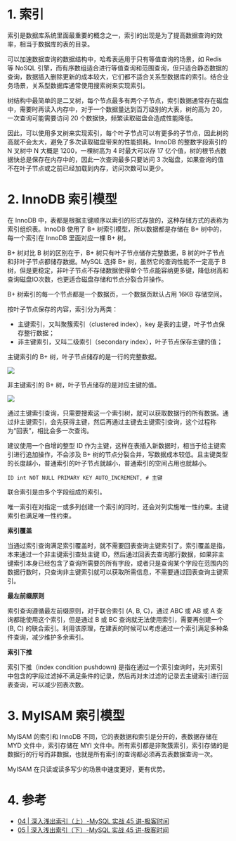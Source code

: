 # 1. 索引

索引是数据库系统里面最重要的概念之一，索引的出现是为了提高数据查询的效率，相当于数据库的表的目录。

可以加速数据查询的数据结构中，哈希表适用于只有等值查询的场景，如 Redis 等 NoSQL 引擎，而有序数组适合进行等值查询和范围查询，但只适合静态数据的查询，数据插入删除更新的成本较大，它们都不适合关系型数据库的索引。结合业务场景，关系型数据库通常使用搜索树来实现索引。

树结构中最简单的是二叉树，每个节点最多有两个子节点，索引数据通常存在磁盘中，需要时再读入内存中，对于一个数据量达到百万级别的大表，树的高为 20，一次查询可能需要访问 20 个数据快，频繁读取磁盘会造成性能降低。

因此，可以使用多叉树来实现索引，每个叶子节点可以有更多的子节点，因此树的高就不会太大，避免了多次读取磁盘带来的性能损耗。InnoDB 的整数字段索引的 N 叉树中 N 大概是 1200，一棵树高为 4 时最大可以存 17 亿个值，树的根节点数据快总是保存在内存中的，因此一次查询最多只要访问 3 次磁盘，如果查询的值不在叶子节点或之前已经加载到内存，访问次数可以更少。

# 2. InnoDB 索引模型

在 InnoDB 中，表都是根据主键顺序以索引的形式存放的，这种存储方式的表称为索引组织表。InnoDB 使用了 B+ 树索引模型，所以数据都是存储在 B+ 树中的，每一个索引在 InnoDB 里面对应一棵 B+ 树。

B+ 树对比 B 树的区别在于，B+ 树只有叶子节点储存完整数据，B 树的叶子节点和非叶子节点都储存数据。MySQL 选择 B+ 树，虽然它的查询性能不一定高于 B 树，但是更稳定，非叶子节点不存储数据使得单个节点能容纳更多键，降低树高和查询磁盘IO次数，也更适合磁盘存储和节点分裂合并操作。

B+ 树索引的每一个节点都是一个数据页，一个数据页默认占用 16KB 存储空间。

按叶子节点保存的内容，索引分为两类：

* 主键索引，又叫聚簇索引（clustered index），key 是表的主键，叶子节点保存整行数据；
* 非主键索引，又叫二级索引（secondary index），叶子节点保存主键的值；

主键索引的 B+ 树，叶子节点储存的是一行的完整数据。

![](https://blog-1304941664.cos.ap-guangzhou.myqcloud.com/article_material/database/b_plus_tree_index_primary_key.png)

非主键索引的 B+ 树，叶子节点储存的是对应主键的值。

![](https://blog-1304941664.cos.ap-guangzhou.myqcloud.com/article_material/database/b_plus_tree_index_secondary_key.png)

通过主键索引查询，只需要搜索这一个索引树，就可以获取数据行的所有数据。通过非主键索引，会先获得主键，然后再通过主键去主键索引查询，这个过程称为“回表”，相比会多一次查询。

建议使用一个自增的整型 ID 作为主键，这样在表插入新数据时，相当于给主键索引进行追加操作，不会涉及 B+ 树的节点分裂合并，写数据成本较低。且主键类型的长度越小，普通索引的叶子节点就越小，普通索引的空间占用也就越小。

```mysql
ID int NOT NULL PRIMARY KEY AUTO_INCREMENT, # 主键
```

联合索引是由多个字段组成的索引。

唯一索引在对指定一或多列创建一个索引的同时，还会对列实施唯一性约束。主键索引也满足唯一性约束。

**索引覆盖**

当通过索引查询满足索引覆盖时，就不需要回表查询主键索引了。索引覆盖是指，本来通过一个非主键索引查处主键 ID，然后通过回表去查询那行数据，如果非主键索引本身已经包含了查询所需要的所有字段，或者只是查询某个字段在范围内的数据行数时，只查询非主键索引就可以获取所需信息，不需要通过回表查询主键索引。

**最左前缀原则**

索引查询遵循最左前缀原则，对于联合索引 (A, B, C)，通过 ABC 或 AB 或 A 查询都能使用这个索引，但是通过 B 或 BC 查询就无法使用索引，需要再创建一个 (B, C) 的联合索引。利用该原理，在建表的时候可以考虑通过一个索引满足多种条件查询，减少维护多余索引。

**索引下推**

索引下推（index condition pushdown) 是指在通过一个索引查询时，先对索引中包含的字段过滤掉不满足条件的记录，然后再对未过滤的记录去主键索引进行回表查询，可以减少回表次数。

# 3. MyISAM 索引模型

MyISAM 的索引和 InnoDB 不同，它的表数据和索引是分开的，表数据存储在 MYD 文件中，索引存储在 MYI 文件中。所有索引都是非聚簇索引，索引存储的是数据行的行号而非数据，也就是所有索引的查询都必须再去表数据查询一次。

MyISAM 在只读或读多写少的场景中速度更好，更有优势。

# 4. 参考

* [04 | 深入浅出索引（上）-MySQL 实战 45 讲-极客时间](https://time.geekbang.org/column/article/69236)
* [05 | 深入浅出索引（下）-MySQL 实战 45 讲-极客时间](https://time.geekbang.org/column/article/69636)

